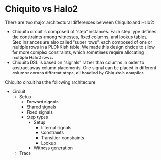 # Chiquito vs Halo2

There are two major architectural differences between Chiquito and Halo2:

- Chiquito circuit is composed of “step” instances. Each step type defines the constraints among witnesses, fixed columns, and lookup tables. Step instances are also called “super rows”, each composed of one or multiple rows in a PLONKish table. We made this design choice to allow for more complex constraints, which sometimes require allocating multiple Halo2 rows.
- Chiquito DSL is based on “signals” rather than columns in order to abstract away column placements. One signal can be placed in different columns across different steps, all handled by Chiquito’s compiler.

Chiquito circuit has the following architecture

- Circuit
    - Setup
		- Forward signals
		- Shared signals
		- Fixed signals
    	- Step types
			- Setup
				- Internal signals
        		- Constraints
        		- Transition constraints
				- Lookup
        	- Witness generation
    - Trace